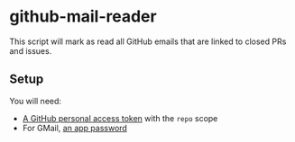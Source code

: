 # github-mail-reader

This script will mark as read all GitHub emails that are linked to closed PRs and issues.

## Setup
You will need:
 - [A GitHub personal access token](https://github.com/settings/tokens) with the `repo` scope
 - For GMail, [an app password](https://myaccount.google.com/apppasswords)